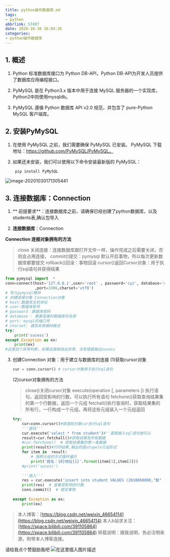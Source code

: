 ```yaml
---
title: python操作数据库.md
tags:
- python
abbrlink: 57497
date: 2020-10-30 16:04:26
categories:
- python操作数据库
---
```


## 1. 概述

1. Python 标准数据库接口为 Python DB-API，Python DB-API为开发人员提供了数据库应用编程接口。 

2. PyMySQL 是在 Python3.x 版本中用于连接 MySQL 服务器的一个实现库，Python2中则使用mysqldb。

3. PyMySQL 遵循 Python 数据库 API v2.0 规范，并包含了 pure-Python MySQL 客户端库。



## 2. 安装PyMySQL

1. 在使用 PyMySQL 之前，我们需要确保 PyMySQL 已安装。
   PyMySQL 下载地址：https://github.com/PyMySQL/PyMySQL。

2. 如果还未安装，我们可以使用以下命令安装最新版的 PyMySQL：

   ```python
    pip install PyMySQL
   ```

   



![image-20201030171305441](C:\Users\陈运智\AppData\Roaming\Typora\typora-user-images\image-20201030171305441.png)



## 3. 连接数据库：Connection



1.  ** 前提要求**：连接数据库之前，请确保已经创建了python数据库，以及students表,确认包导入

2.  **连接数据库**：Connection

   **Connection 连接对象拥有的方法**

   > close 关闭连接：连接数据库跟打开文件一样，操作完成之后需要关闭，否则会占用连接。
   > commit()提交：pymysql 默认开启事物，所以每次更新数据库都要提交
   > rollback()回滚：事物回滚
   > cursor()返回Cursor对象：用于执行sql语句并获得结果

   ```python
   from pymysql import  *
   conn=connect(host='127.0.0.1',user='root' , password='cyz', database='mybd'
                ,port=3306,charset='utf8')
   # 导入pymysql模块 
   # 创建连接对象 Connection对象 
   # host:数据库主机地址 
   # user:数据库账号 
   # password：数据库密码 
   # database : 需要连接的数据库的名称 
   # port: mysql的端口号 
   # charset: 通信采用编码格式 
   try:
       print('sucess')
   except Exception as ex:
       print(ex)
   #这里加个异常判断，如果出错就抛出异常，没有错就输出sucess
   ```

3. 创建Connection 对象：用于建立与数据库的连接 
   (1)获取cursor对象

   ```python
   cur = conn.cursor() # cursor对象用于执行sql语句
   ```

   (2)cursor对象拥有的方法

   > close()关闭cursor对象
   > execute(operation [, parameters ]) 执行语句，返回受影响的行数，可以执行所有语句
   > fetchone()获取查询结果集的第一个行数据，返回一个元组
   > fetchall()执行查询时，获取结果集的所有行，一行构成一个元组，再将这些元组装入一个元组返回

   

   

   ```python
   try:
       cur=conn.cursor()#赋值给对象cur执行sql语句
       '''查找'''
       cur.execute('select * from student')#''里面输入sql语句就可以
       result=cur.fetchall()#获取结果及所有数据
       #cur.fetchone()  # 获取结果集的第一条数据
       print(result)#打印结果,输出的是stupele元组形式
       for item in  result:
           # 按照元组的方式循环遍历
           print('姓名：{0}地址{1}'.format(item[1],item[2]))
       #print('sucess')
       
       '''插入'''
       res = cur.execute('insert into student VALUES (2018060808,"智" , "海南" );')#注意这里要""双引号
       print(res)  # 查看受影响的行数
       conn.commit()  # 提交事物
       
   except Exception as ex:
       print(ex)
   ```

   



> 本人博客：[https://blog.csdn.net/weixin_46654114](https://blog.csdn.net/weixin_46654114)
> 本人b站求关注：[https://space.bilibili.com/391105864](https://space.bilibili.com/391105864)
> 转载说明：跟我说明，务必注明来源，附带本人博客连接。

请给我点个赞鼓励我吧
![在这里插入图片描述](https://img-blog.csdnimg.cn/20200507113619405.png#pic_center)
